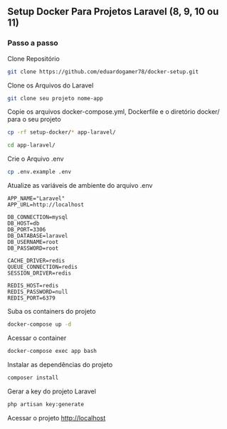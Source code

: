 ## Setup Docker Para Projetos Laravel (8, 9, 10 ou 11)

### Passo a passo
Clone Repositório
```sh
git clone https://github.com/eduardogamer78/docker-setup.git
```

Clone os Arquivos do Laravel
```sh
git clone seu projeto nome-app
```

Copie os arquivos docker-compose.yml, Dockerfile e o diretório docker/ para o seu projeto
```sh
cp -rf setup-docker/* app-laravel/
```
```sh
cd app-laravel/
```

Crie o Arquivo .env
```sh
cp .env.example .env
```

Atualize as variáveis de ambiente do arquivo .env
```dosini
APP_NAME="Laravel"
APP_URL=http://localhost

DB_CONNECTION=mysql
DB_HOST=db
DB_PORT=3306
DB_DATABASE=laravel
DB_USERNAME=root
DB_PASSWORD=root

CACHE_DRIVER=redis
QUEUE_CONNECTION=redis
SESSION_DRIVER=redis

REDIS_HOST=redis
REDIS_PASSWORD=null
REDIS_PORT=6379
```
Suba os containers do projeto
```sh
docker-compose up -d
```
Acessar o container
```sh
docker-compose exec app bash
```

Instalar as dependências do projeto
```sh
composer install
```
Gerar a key do projeto Laravel
```sh
php artisan key:generate
```
Acessar o projeto
[http://localhost](http://localhost)
